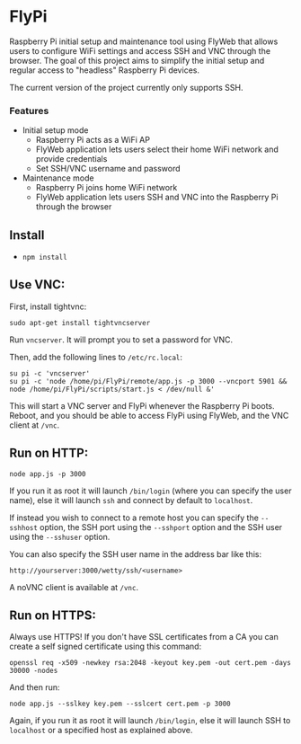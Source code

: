 # FlyPi

Raspberry Pi initial setup and maintenance tool using FlyWeb that allows users to configure WiFi settings and access SSH and VNC through the browser. The goal of this project aims to simplify the initial setup and regular access to "headless" Raspberry Pi devices.

The current version of the project currently only supports SSH.

### Features
- Initial setup mode
  - Raspberry Pi acts as a WiFi AP
  - FlyWeb application lets users select their home WiFi network and provide credentials
  - Set SSH/VNC username and password
- Maintenance mode
  - Raspberry Pi joins home WiFi network
  - FlyWeb application lets users SSH and VNC into the Raspberry Pi through the browser

Install
-------

*  `npm install`

Use VNC:
-------

First, install tightvnc:

  `sudo apt-get install tightvncserver`

 Run `vncserver`. It will prompt you to set a password for VNC.

Then, add the following lines to `/etc/rc.local`:

  ```
  su pi -c 'vncserver'
  su pi -c 'node /home/pi/FlyPi/remote/app.js -p 3000 --vncport 5901 && node /home/pi/FlyPi/scripts/start.js < /dev/null &'
  ```

This will start a VNC server and FlyPi whenever the Raspberry Pi boots.
Reboot, and you should be able to access FlyPi using FlyWeb, and the VNC
client at `/vnc`.

Run on HTTP:
-----------

    node app.js -p 3000

If you run it as root it will launch `/bin/login` (where you can specify
the user name), else it will launch `ssh` and connect by default to
`localhost`.

If instead you wish to connect to a remote host you can specify the
`--sshhost` option, the SSH port using the `--sshport` option and the
SSH user using the `--sshuser` option.

You can also specify the SSH user name in the address bar like this:

  `http://yourserver:3000/wetty/ssh/<username>`

A noVNC client is available at `/vnc`.

Run on HTTPS:
------------

Always use HTTPS! If you don't have SSL certificates from a CA you can
create a self signed certificate using this command:

  `openssl req -x509 -newkey rsa:2048 -keyout key.pem -out cert.pem -days 30000 -nodes`

And then run:

    node app.js --sslkey key.pem --sslcert cert.pem -p 3000

Again, if you run it as root it will launch `/bin/login`, else it will
launch SSH to `localhost` or a specified host as explained above.
